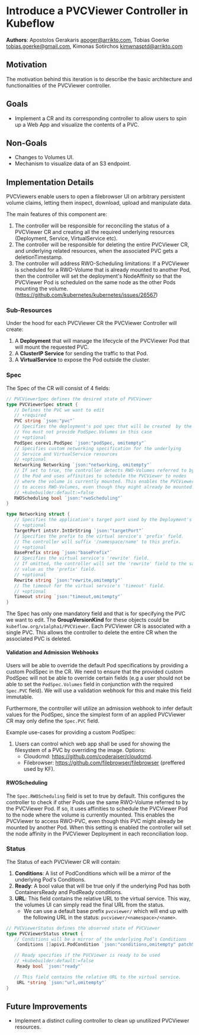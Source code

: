 # Introduce a PVCViewer Controller in Kubeflow

**Authors**: Apostolos Gerakaris apoger@arrikto.com, Tobias Goerke tobias.goerke@gmail.com, Kimonas Sotirchos kimwnasptd@arrikto.com 

## Motivation

The motivation behind this iteration is to describe the basic architecture and functionalities of the PVCViewer controller.

## Goals
* Implement a CR and its corresponding controller to allow users to spin up a Web App and visualize the contents of a PVC.

## Non-Goals

* Changes to Volumes UI.
* Mechanism to visualize data of an S3 endpoint.

## Implementation Details

PVCViewers enable users to open a filebrowser UI on arbitrary persistent volume claims, letting them inspect, download, upload and manipulate data.

The main features of this component are:
1. The controller will be responsible for reconciling the status of a PVCViewer CR and creating all the required underlying resources (Deployment, Service, VirtualService etc).
2. The controller will be responsible for deleting the entire PVCViewer CR, and underlying related resources, when the associated PVC gets a deletionTimestamp.
2. The controller will address RWO-Scheduling limitations: If a PVCViewer is scheduled for a RWO-Volume that is already mounted to another Pod, then the controller will set the deployment's NodeAffinity so that the PVCViewer Pod is scheduled on the same node as the other Pods mounting the volume. (https://github.com/kubernetes/kubernetes/issues/26567)

### Sub-Resources

Under the hood for each PVCViewer CR the PVCViewer Controller will create:
1. A **Deployment** that will manage the lifecycle of the PVCViewer Pod that will mount the requested PVC.
2. A **ClusterIP Service** for sending the traffic to that Pod. 
3. A **VirtualService** to expose the Pod outside the cluster.

### Spec

The Spec of the CR will consist of 4 fields:
```go
// PVCViewerSpec defines the desired state of PVCViewer
type PVCViewerSpec struct {
   // Defines the PVC we want to edit 
   // +required
   PVC string `json:"pvc"`
   // Specifies the deployment's pod spec that will be created	by the operator. 
   // You must not provide PodSpec.Volumes in this case  
   // +optional 
   PodSpec corev1.PodSpec `json:"podSpec, omitempty"`
   // Specifies custom networking specification for the underlying 
   // Service and VirtualService resources
   // +optional
   Networking Networking `json:"networking, omitempty"`
   // If set to true, the controller detects RWO-Volumes referred to by 
   // the Pod and uses affinities to schedule the PVCViewer to nodes 
   // where the volume is currently mounted. This enables the PVCViewer 
   // to access RWO-Volumes, even though they might already be mounted.
   // +kubebuilder:default:=false
   RWOScheduling bool `json:"rwoScheduling"`
}

type Networking struct {
   // Specifies the application's target port used by the Deployment's Service.
   // +optional
   TargetPort intstr.IntOrString `json:"targetPort"`
   // Specifies the prefix to the virtual service's 'prefix' field.
   // The controller will suffix '/namespace/name' to this prefix.
   // +optional
   BasePrefix string `json:"basePrefix"`
   // Specifies the virtual service's 'rewrite' field.
   // If omitted, the controller will set the 'rewrite' field to the same 
   // value as the 'prefix' field.
   // +optional
   Rewrite string `json:"rewrite,omitempty"`
   // The timeout for the virtual service's 'timeout' field.
   // +optional
   Timeout string `json:"timeout,omitempty"`
}
```

The Spec has only one mandatory field and that is for specifying the PVC we want to edit. The **GroupVersionKind** for these objects could be `kubeflow.org/v1alpha1/PVCViewer`. Each PVCViewer CR is associated with a single PVC. This allows the controller to delete the entire CR when the associated PVC is deleted.

#### Validation and Admission Webhooks

Users will be able to override the default Pod specifications by providing a custom PodSpec in the CR. We need to ensure that the provided custom PodSpec will not be able to override certain fields (e.g a user should not be able to set the `PodSpec.Volumes` field in conjunction with the required `Spec.PVC` field). We will use a validation webhook for this and make this field immutable.

Furthermore, the controller will utilize an admission webhook to infer default values for the PodSpec, since the simplest form of an applied PVCViewer CR may only define the `Spec.PVC` field.

Example use-cases for providing a custom PodSpec: 
1. Users can control which web app shall be used for showing the filesystem of a PVC by overriding the image. Options:
   - Cloudcmd: https://github.com/coderaiser/cloudcmd.
   - Filebrowser: https://github.com/filebrowser/filebrowser (preffered used by KF).

#### RWOScheduling

The `Spec.RWOScheduling` field is set to true by default. This configures the controller to check if other Pods use the same RWO-Volume referred to by the PVCViewer Pod. If so, it uses affinities to schedule the PVCViewer Pod to the node where the volume is currently mounted. This enables the PVCViewer to access RWO-PVC, even though this PVC might already be mounted by another Pod. When this setting is enabled the controller will set the node affinity in the PVCViewer Deployment in each reconciliation loop.

### Status

The Status of each PVCViewer CR will contain:
1. **Conditions**: A list of PodConditions which will be a mirror of the underlying Pod's Conditions.
2. **Ready**: A bool value that will be true only if the underlying Pod has both ContainersReady and PodReady conditions.
3. **URL**: This field contains the relative URL to the virtual service. This way, the volumes UI can simply read the final URL from the status.
   - We can use a default base prefix `pvcviewer/` which will end up with the following URL in the status: `pvcviewer/<namespace>/<name>`.


```go
// PVCViewerStatus defines the observed state of PVCViewer
type PVCViewerStatus struct {
   // Conditions will be a mirror of the underlying Pod’s Conditions
	Conditions []apiv1.PodCondition `json:"conditions,omitempty" patchStrategy:"merge" patchMergeKey:"type" protobuf:"bytes,1,rep,name=conditions"`

   // Ready specifies if the PVCViewer is ready to be used
   // +kubebuilder:default:=false
	Ready bool `json:"ready"`

   // This field contains the relative URL to the virtual service.
	URL *string `json:"url,omitempty"`
}
```

## Future Improvements
* Implement a distinct culling controller to clean up unutilized PVCViewer resources.
